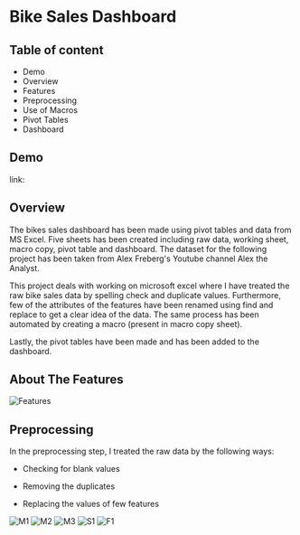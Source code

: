# Bike Sales Dashboard


## Table of content
- Demo
- Overview
- Features
- Preprocessing
- Use of Macros
- Pivot Tables
- Dashboard


## Demo
link:


## Overview

The bikes sales dashboard has been made using pivot tables and data from MS Excel. 
Five sheets has been created including raw data, working sheet, macro copy, pivot table and dashboard.
The dataset for the following project has been taken from Alex Freberg's Youtube channel Alex the Analyst.

This project deals with working on microsoft excel where I have treated the raw bike sales data by spelling check and duplicate values. Furthermore, few of the attributes of the features have been renamed using find and replace to get a clear idea of the data. The same process has been automated by creating a macro (present in macro copy sheet).

Lastly, the pivot tables have been made and has been added to the dashboard.


## About The Features

![Features](https://user-images.githubusercontent.com/77193445/195508560-fab6c15b-f3da-4f37-9759-43ca722215d6.png)

## Preprocessing

In the preprocessing step, I treated the raw data by the following ways:
- Checking for blank values

- Removing the duplicates
- Replacing the values of few features


![M1](https://user-images.githubusercontent.com/77193445/195512743-9f9fb9c3-ab22-4e27-85f5-3d7e4a969025.png)
![M2](https://user-images.githubusercontent.com/77193445/195512759-ed25390d-64ee-4030-ab1f-b1d0e4ecb97b.png)
![M3](https://user-images.githubusercontent.com/77193445/195512783-b)
![S1](https://user-images.githubusercontent.com/77193445/195512815-733b513d-5c11-44c9-958c-f70f39db5419.png)
![F1](https://user-images.githubusercontent.com/77193445/195512796-6f3bd58c-860f-46cd-865f-3eea1702cf92.png)

